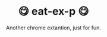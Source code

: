 #
# <div align='center'>😋 eat-ex-p 😋</div>

<div align='center'>Another chrome extantion, just for fun.</div>

